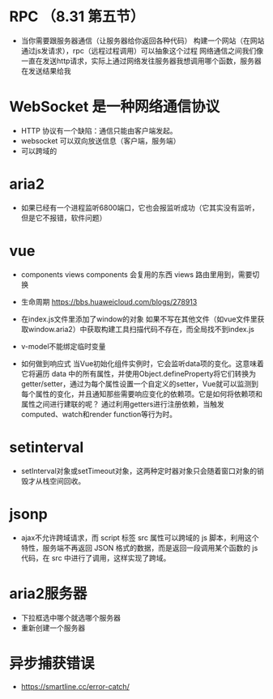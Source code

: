 # RPC （8.31 第五节）
 * 当你需要跟服务器通信（让服务器给你返回各种代码） 
    构建一个网站（在网站通过js发请求），rpc（远程过程调用）可以抽象这个过程
    网络通信之间我们像一直在发送http请求，实际上通过网络发往服务器我想调用哪个函数，服务器在发送结果给我

# WebSocket 是一种网络通信协议
  * HTTP 协议有一个缺陷：通信只能由客户端发起。
  * websocket 可以双向放送信息（客户端，服务端）
  * 可以跨域的

# aria2
  * 如果已经有一个进程监听6800端口，它也会报监听成功（它其实没有监听，但是它不报错，软件问题）

# vue
  * components views
    components 会复用的东西
    views 路由里用到，需要切换

  * 生命周期
    https://bbs.huaweicloud.com/blogs/278913

  * 在index.js文件里添加了window的对象
    如果不写在其他文件（如vue文件里获取window.aria2）中获取构建工具扫描代码不存在，而全局找不到index.js

  * v-model不能绑定临时变量

  * 如何做到响应式
    当Vue初始化组件实例时，它会监听data项的变化。这意味着它将遍历 data 中的所有属性，并使用Object.defineProperty将它们转换为 getter/setter，通过为每个属性设置一个自定义的setter，Vue就可以监测到每个属性的变化，并且通知那些需要响应变化的依赖项。它是如何将依赖项和属性之间进行建联的呢？ 通过利用getters进行注册依赖，当触发 computed、watch和render function等行为时。


# setinterval
  * setInterval对象或setTimeout对象，这两种定时器对象只会随着窗口对象的销毁才从栈空间回收。

# jsonp
  * ajax不允许跨域请求，而 script 标签 src 属性可以跨域的 js 脚本，利用这个特性，服务端不再返回 JSON 格式的数据，而是返回一段调用某个函数的 js 代码，在 src 中进行了调用，这样实现了跨域。

# aria2服务器
  * 下拉框选中哪个就选哪个服务器
  * 重新创建一个服务器

# 异步捕获错误
  * https://smartline.cc/error-catch/

